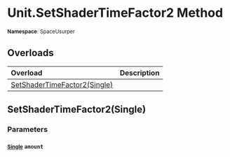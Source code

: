 # Unit.SetShaderTimeFactor2 Method

<small>**Namespace**: SpaceUsurper</small>

## Overloads

<div markdown="1" class="member-table">

| Overload | Description |
| :------- | ----------- |
| [SetShaderTimeFactor2(Single)](#Single_) |  | 

</div>

## SetShaderTimeFactor2(Single)
### Parameters
#### <small>[Single](https://docs.microsoft.com/en-us/dotnet/api/system.single?view=netframework-4.5)</small> `amount`

